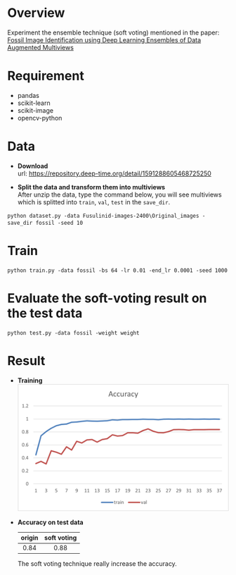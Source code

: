 # Overview
Experiment the ensemble technique (soft voting) mentioned in the paper:  
[Fossil Image Identification using Deep Learning
Ensembles of Data Augmented Multiviews](https://arxiv.org/abs/2302.08062)

# Requirement
- pandas
- scikit-learn
- scikit-image
- opencv-python

# Data
- __Download__   
url: https://repository.deep-time.org/detail/1591288605468725250

- __Split the data and transform them into multiviews__  
After unzip the data, type the command below, you will see multiviews which is splitted into `train`, `val`, `test` in the `save_dir`.
```
python dataset.py -data Fusulinid-images-2400\Original_images -save_dir fossil -seed 10
```

# Train
```
python train.py -data fossil -bs 64 -lr 0.01 -end_lr 0.0001 -seed 1000
```

# Evaluate the soft-voting result on the test data
```
python test.py -data fossil -weight weight
```

# Result
- __Training__  
![](assets/acc.png)

- __Accuracy on test data__  

  | origin  | soft voting |
  | :-----: | :-----:     |
  | 0.84 | 0.88 |  
  
  The soft voting technique really increase the accuracy.
